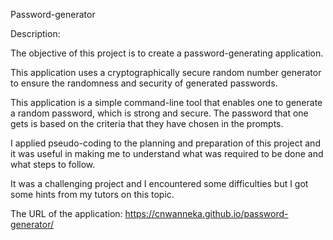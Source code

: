 Password-generator

Description:

The objective of this project is to create a password-generating application.

This application uses a cryptographically secure random number generator to ensure the randomness and security of generated passwords.

This application is a simple command-line tool that enables one to generate a random password, which is strong and secure. The password that one gets is based on the criteria that they have chosen in the prompts.

I applied pseudo-coding to the planning and preparation of this project and it was useful in making me to understand what was required to be done and what steps to follow.

It was a challenging project and I encountered some difficulties but I got some hints from my tutors on this topic.

The URL of the application: https://cnwanneka.github.io/password-generator/
